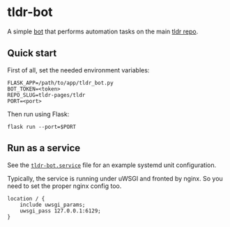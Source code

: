 tldr-bot
========

A simple [bot](https://github.com/tldr-bot) that performs automation tasks on the main [tldr repo](https://github.com/tldr-pages/tldr).

Quick start
-----------

First of all, set the needed environment variables:

    FLASK_APP=/path/to/app/tldr_bot.py
    BOT_TOKEN=<token>
    REPO_SLUG=tldr-pages/tldr
    PORT=<port>

Then run using Flask:

    flask run --port=$PORT

Run as a service
----------------

See the [`tldr-bot.service`](/tldr-bot.service) file for an example systemd unit configuration.

Typically, the service is running under uWSGI and fronted by nginx. So you need to set the proper nginx config too.

    location / {
        include uwsgi_params;
        uwsgi_pass 127.0.0.1:6129;
    }
